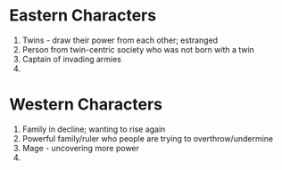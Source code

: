 # Eastern Characters
1. Twins - draw their power from each other; estranged
2. Person from twin-centric society who was not born with a twin
3. Captain of invading armies
4. 


# Western Characters
1. Family in decline; wanting to rise again
2. Powerful family/ruler who people are trying to overthrow/undermine
3. Mage - uncovering more power
4. 